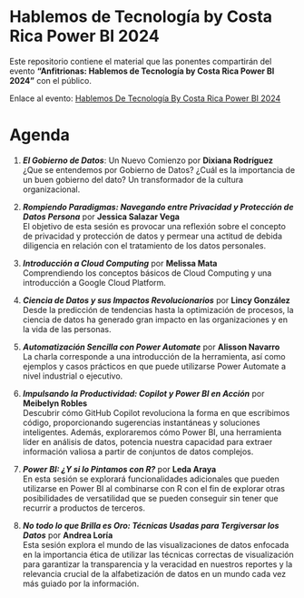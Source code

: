 # Hablemos de Tecnología by Costa Rica Power BI 2024
Este repositorio contiene el material que las ponentes compartirán del evento **“Anfitrionas: Hablemos de Tecnología by Costa Rica Power BI 2024”** con el público.

Enlace al evento: [Hablemos De Tecnología By Costa Rica Power BI 2024](https://www.eventbrite.es/e/anfitrionas-hablemos-de-tecnologia-by-costa-rica-power-bi-2024-tickets-879571089807?aff=oddtdtcreator)

# Agenda

1. **_El Gobierno de Datos_**: Un Nuevo Comienzo por **Dixiana Rodríguez**    
¿Que se entendemos por Gobierno de Datos? ¿Cuál es la importancia de un buen gobierno del dato? Un transformador de la cultura organizacional.

3. **_Rompiendo Paradigmas: Navegando entre Privacidad y Protección de Datos Persona_** por **Jessica Salazar Vega**  
El objetivo de esta sesión es provocar una reflexión sobre el concepto de privacidad y protección de datos y permear una actitud de debida diligencia en relación con el tratamiento de los datos personales.

4. **_Introducción a Cloud Computing_** por **Melissa Mata**  
Comprendiendo los conceptos básicos de Cloud Computing y una introducción a Google Cloud Platform.

5. **_Ciencia de Datos y sus Impactos Revolucionarios_** por **Lincy González**  
Desde la predicción de tendencias hasta la optimización de procesos, la ciencia de datos ha generado gran impacto en las organizaciones y en la vida de las personas.

6. **_Automatización Sencilla con Power Automate_** por **Alisson Navarro**  
La charla corresponde a una introducción de la herramienta, así como ejemplos y casos prácticos en que puede utilizarse Power Automate a nivel industrial o ejecutivo.

7. **_Impulsando la Productividad: Copilot y Power BI en Acción_** por **Meibelyn Robles**  
Descubrir cómo GitHub Copilot revoluciona la forma en que escribimos código, proporcionando sugerencias instantáneas y soluciones inteligentes. Además, exploraremos cómo Power BI, una herramienta líder en análisis de datos, potencia nuestra capacidad para extraer información valiosa a partir de conjuntos de datos complejos.

8. **_Power BI: ¿Y si lo Pintamos con R?_** por **Leda Araya**  
En esta sesión se explorará funcionalidades adicionales que pueden utilizarse en Power BI al combinarse con R con el fin de explorar otras posibilidades de versatilidad que se pueden conseguir sin tener que recurrir a productos de terceros.

9. **_No todo lo que Brilla es Oro: Técnicas Usadas para Tergiversar los Datos_** por **Andrea Loría**  
Esta sesión explora el mundo de las visualizaciones de datos enfocada en la importancia ética de utilizar las técnicas correctas de visualización para garantizar la transparencia y la veracidad en nuestros reportes y la relevancia crucial de la alfabetización de datos en un mundo cada vez más guiado por la información.
